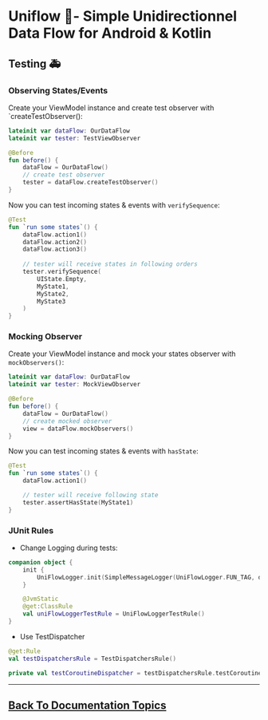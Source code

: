 
# Uniflow 🦄- Simple Unidirectionnel Data Flow for Android & Kotlin

## Testing 🚑

### Observing States/Events

Create your ViewModel instance and create test observer with `createTestObserver():

```kotlin
lateinit var dataFlow: OurDataFlow
lateinit var tester: TestViewObserver

@Before
fun before() {
    dataFlow = OurDataFlow()
    // create test observer
    tester = dataFlow.createTestObserver()
}
```

Now you can test incoming states & events with `verifySequence`:

```kotlin
@Test
fun `run some states`() {
    dataFlow.action1()
    dataFlow.action2()
    dataFlow.action3()
    
    // tester will receive states in following orders
    tester.verifySequence(
        UIState.Empty,
        MyState1,
        MyState2,
        MyState3
    )
}
```

### Mocking Observer 

Create your ViewModel instance and mock your states observer with `mockObservers()`:

```kotlin
lateinit var dataFlow: OurDataFlow
lateinit var tester: MockViewObserver

@Before
fun before() {
    dataFlow = OurDataFlow()
    // create mocked observer 
    view = dataFlow.mockObservers()
}
```

Now you can test incoming states & events with `hasState`:

```kotlin
@Test
fun `run some states`() {
    dataFlow.action1()

    // tester will receive following state
    tester.assertHasState(MyState1)
}
```

### JUnit Rules

- Change Logging during tests:

```kotlin
companion object {
    init {
        UniFlowLogger.init(SimpleMessageLogger(UniFlowLogger.FUN_TAG, debugThread = true))
    }

    @JvmStatic
    @get:ClassRule
    val uniFlowLoggerTestRule = UniFlowLoggerTestRule()
}
```

- Use TestDispatcher

```kotlin
@get:Rule
val testDispatchersRule = TestDispatchersRule()

private val testCoroutineDispatcher = testDispatchersRule.testCoroutineDispatcher
```

----

## [Back To Documentation Topics](../README.md#getting-started--documentation-)
